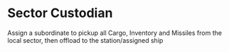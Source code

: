 # Sector Custodian
Assign a subordinate to pickup all Cargo, Inventory and Missiles from the local sector, then offload to the station/assigned ship
